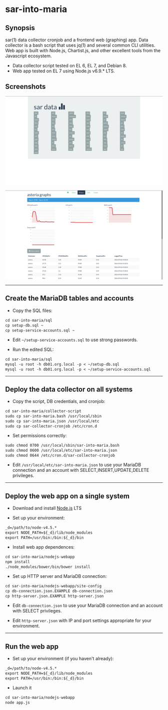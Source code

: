# sar-into-maria

## Synopsis

sar(1) data collector cronjob and a frontend web (graphing) app. Data collector is a bash script that uses jq(1) and several common CLI utilities. Web app is built with Node.js, Chartist.js, and other excellent tools from the Javascript ecosystem.

* Data collector script tested on EL 6, EL 7, and Debian 8.
* Web app tested on EL 7 using Node.js v6.9.* LTS.

## Screenshots

![Screenshot](/README.md-img/index.png?raw=true)

![Screenshot](/README.md-img/graphs-w-details.png?raw=true)

---

## Create the MariaDB tables and accounts

* Copy the SQL files:
```shell
cd sar-into-maria/sql
cp setup-db.sql ~
cp setup-service-accounts.sql ~
```

* Edit `~/setup-service-accounts.sql` to use strong passwords.

* Run the edited SQL:
```shell
cd sar-into-maria/sql
mysql -u root -h db01.org.local -p < ~/setup-db.sql 
mysql -u root -h db01.org.local -p < ~/setup-service-accounts.sql 
```

---

## Deploy the data collector on all systems

* Copy the script, DB credentials, and cronjob:
```shell
cd sar-into-maria/collector-script
sudo cp sar-into-maria.bash /usr/local/sbin
sudo cp sar-into-maria.json /usr/local/etc
sudo cp sar-collector-cronjob /etc/cron.d
```

* Set permissions correctly:
```shell
sudo chmod 0700 /usr/local/sbin/sar-into-maria.bash
sudo chmod 0600 /usr/local/etc/sar-into-maria.json
sudo chmod 0644 /etc/cron.d/sar-collector-cronjob
```

* Edit `/usr/local/etc/sar-into-maria.json` to use your MariaDB connection and an account with SELECT,INSERT,UPDATE,DELETE privileges.

---

## Deploy the web app on a single system

* Download and install [Node.js](https://nodejs.org) LTS

* Set up your environment:
```shell
_d=/path/to/node-v4.5.*
export NODE_PATH=${_d}/lib/node_modules
export PATH=/usr/bin:/bin:${_d}/bin
```

* Install web app dependences:
```shell
cd sar-into-maria/nodejs-webapp
npm install
./node_modules/bower/bin/bower install
```

* Set up HTTP server and MariaDB connection:
```shell
cd sar-into-maria/nodejs-webapp/site-config
cp db-connection.json.EXAMPLE db-connection.json
cp http-server.json.EXAMPLE http-server.json
```

* Edit `db-connection.json` to use your MariaDB connection and an account with SELECT privileges.

* Edit `http-server.json` with IP and port settings appropriate for your environment.

---

## Run the web app

* Set up your environment (if you haven't already):
```shell
_d=/path/to/node-v4.5.*
export NODE_PATH=${_d}/lib/node_modules
export PATH=/usr/bin:/bin:${_d}/bin
```

* Launch it
```shell
cd sar-into-maria/nodejs-webapp
node app.js
```
